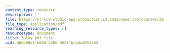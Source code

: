 ```yaml
---
content_type: resource
description: ''
file: https://ol-ocw-studio-app-production.s3.amazonaws.com/courses/20-219-becoming-the-next-bill-nye-writing-and-hosting-the-educational-show-january-iap-2015/a8ee88e1b6404206d528bcadc0552a43_iR6FUYCNi5A.pdf
file_type: application/pdf
learning_resource_types: []
resourcetype: Document
title: 3play pdf file
uid: a8ee88e1-b640-4206-d528-bcadc0552a43
---
```

